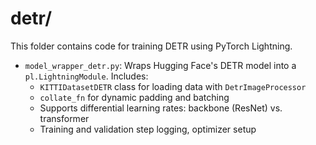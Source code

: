 # detr/

This folder contains code for training DETR using PyTorch Lightning.

- `model_wrapper_detr.py`: Wraps Hugging Face's DETR model into a `pl.LightningModule`. Includes:
  - `KITTIDatasetDETR` class for loading data with `DetrImageProcessor`
  - `collate_fn` for dynamic padding and batching
  - Supports differential learning rates: backbone (ResNet) vs. transformer
  - Training and validation step logging, optimizer setup

